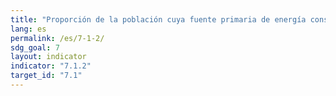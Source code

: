 ```yaml
---
title: "Proporción de la población cuya fuente primaria de energía consiste en combustibles y tecnología limpios"
lang: es
permalink: /es/7-1-2/
sdg_goal: 7
layout: indicator
indicator: "7.1.2"
target_id: "7.1"
---
```


